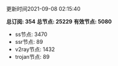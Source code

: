 更新时间2021-09-08 02:15:40

**总订阅: 354**
**总节点: 25229**
**有效节点: 5080**
- ss节点: 3470
- ssr节点: 89
- v2ray节点: 1432
- trojan节点: 89

